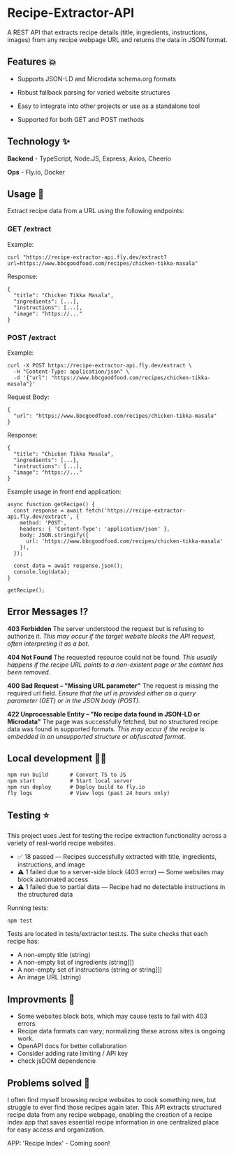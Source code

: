 # Recipe-Extractor-API

A REST API that extracts recipe details (title, ingredients, instructions, images) from any recipe webpage URL and returns the data in JSON format.


## Features 💥

- Supports JSON-LD and Microdata schema.org formats

- Robust fallback parsing for varied website structures

- Easy to integrate into other projects or use as a standalone tool

- Supported for both GET and POST methods


## Technology ✨ 

**Backend** - TypeScript, Node.JS, Express, Axios, Cheerio

**Ops** - Fly.io, Docker


## Usage 💫

Extract recipe data from a URL using the following endpoints:

### GET /extract

Example:
```
curl "https://recipe-extractor-api.fly.dev/extract?url=https://www.bbcgoodfood.com/recipes/chicken-tikka-masala"
```

Response:
```
{
  "title": "Chicken Tikka Masala",
  "ingredients": [...],
  "instructions": [...],
  "image": "https://..."
}
```

### POST /extract

Example:
```
curl -X POST https://recipe-extractor-api.fly.dev/extract \
  -H "Content-Type: application/json" \
  -d '{"url": "https://www.bbcgoodfood.com/recipes/chicken-tikka-masala"}'
```

Request Body:
```
{
  "url": "https://www.bbcgoodfood.com/recipes/chicken-tikka-masala"
}
```

Response:
```
{
  "title": "Chicken Tikka Masala",
  "ingredients": [...],
  "instructions": [...],
  "image": "https://..."
}
```

Example usage in front end application:
```
async function getRecipe() {
  const response = await fetch('https://recipe-extractor-api.fly.dev/extract', {
    method: 'POST',
    headers: { 'Content-Type': 'application/json' },
    body: JSON.stringify({
      url: 'https://www.bbcgoodfood.com/recipes/chicken-tikka-masala'
    }),
  });

  const data = await response.json();
  console.log(data);
}

getRecipe();
```


## Error Messages ⁉️
**403 Forbidden**
The server understood the request but is refusing to authorize it.
_This may occur if the target website blocks the API request, often interpreting it as a bot._

**404 Not Found**
The requested resource could not be found.
_This usually happens if the recipe URL points to a non-existent page or the content has been removed._

**400 Bad Request – "Missing URL parameter"**
The request is missing the required url field.
_Ensure that the url is provided either as a query parameter (GET) or in the JSON body (POST)._

**422 Unprocessable Entity – "No recipe data found in JSON-LD or Microdata"**
The page was successfully fetched, but no structured recipe data was found in supported formats.
_This may occur if the recipe is embedded in an unsupported structure or obfuscated format._


## Local development 🧑‍🏭

```
npm run build       # Convert TS to JS 
npm start           # Start local server
npm run deploy      # Deploy build to fly.io
fly logs            # View logs (past 24 hours only)
```


## Testing ⭐

 This project uses Jest for testing the recipe extraction functionality across a variety of real-world recipe websites.

- ✅ 18 passed — Recipes successfully extracted with title, ingredients, instructions, and image
- ⚠️ 1 failed due to a server-side block (403 error) — Some websites may block automated access
- ⚠️ 1 failed due to partial data — Recipe had no detectable instructions in the structured data

Running tests:
```
npm test
```

Tests are located in tests/extractor.test.ts. The suite checks that each recipe has:

- A non-empty title (string)
- A non-empty list of ingredients (string[])
- A non-empty set of instructions (string or string[])
- An image URL (string)
 

## Improvments 🤔 
- Some websites block bots, which may cause tests to fail with 403 errors.
- Recipe data formats can vary; normalizing these across sites is ongoing work.
- OpenAPI docs for better collaboration
- Consider adding rate limiting / API key
- check jsDOM dependencie
  

## Problems solved 🎯

I often find myself browsing recipe websites to cook something new, but struggle to ever find those recipes again later. This API extracts structured recipe data from any recipe webpage, enabling the creation of a recipe index app that saves essential recipe information in one centralized place for easy access and organization.

APP: 'Recipe Index' - Coming soon!

